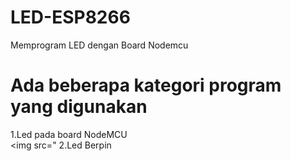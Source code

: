 # LED-ESP8266
Memprogram LED dengan Board Nodemcu

# Ada beberapa kategori program yang digunakan
1.Led pada board NodeMCU<br>
<img src="
2.Led Berpin
